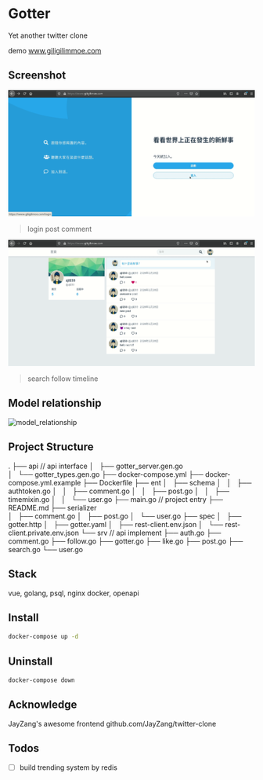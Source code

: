 # Gotter 

Yet another twitter clone

demo www.giligilimmoe.com

## Screenshot

![login_post_comment](./img/login_post_comment.gif)
> login post comment


![search_follow_timeline](./img/search_follow_timeline.gif)
> search follow timeline


## Model relationship

![model_relationship](./img/public.uml)


## Project Structure

.
├── api            // api interface
│   ├── gotter_server.gen.go  
│   └── gotter_types.gen.go
├── docker-compose.yml
├── docker-compose.yml.example
├── Dockerfile
├── ent
│   ├── schema
│   │   ├── authtoken.go
│   │   ├── comment.go
│   │   ├── post.go
│   │   ├── timemixin.go
│   │   └── user.go
├── main.go        // project entry
├── README.md
├── serializer    
│   ├── comment.go
│   ├── post.go
│   └── user.go
├── spec
│   ├── gotter.http
│   ├── gotter.yaml
│   ├── rest-client.env.json
│   └── rest-client.private.env.json
└── srv             // api implement
     ├── auth.go
     ├── comment.go
     ├── follow.go
     ├── gotter.go
     ├── like.go
     ├── post.go
     ├── search.go
     └── user.go


## Stack

vue, golang, psql, nginx docker, openapi

## Install

```bash
docker-compose up -d
```

## Uninstall

```bash
docker-compose down 
```

## Acknowledge

JayZang's awesome frontend github.com/JayZang/twitter-clone

## Todos

- [ ] build trending system by redis

